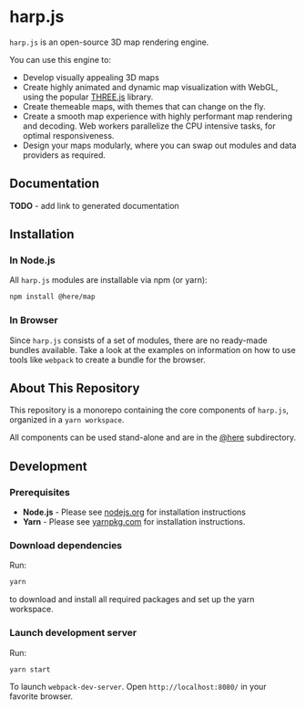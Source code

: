 # harp.js

`harp.js` is an open-source 3D map rendering engine.

You can use this engine to:

  * Develop visually appealing 3D maps
  * Create highly animated and dynamic map visualization with WebGL, using the popular [THREE.js](https://threejs.org/) library.
  * Create themeable maps, with themes that can change on the fly.
  * Create a smooth map experience with highly performant map rendering and decoding. Web workers parallelize the CPU intensive tasks, for optimal responsiveness.
  * Design your maps modularly, where you can swap out modules and data providers as required.

## Documentation

**TODO** - add link to generated documentation

## Installation

### In Node.js

All `harp.js` modules are installable via npm (or yarn):

```sh
npm install @here/map
```

### In Browser

Since `harp.js` consists of a set of modules, there are no ready-made bundles available. Take a look at the examples on information on how to use tools like `webpack` to create a bundle for the browser.

## About This Repository

This repository is a monorepo containing the core components of `harp.js`,
organized in a `yarn workspace`.

All components can be used stand-alone and are in the [@here](@here) subdirectory.

## Development

### Prerequisites

* __Node.js__ - Please see [nodejs.org](https://nodejs.org/) for installation instructions
* __Yarn__ -  Please see [yarnpkg.com](https://yarnpkg.com/en/) for installation instructions.

### Download dependencies

Run:

```sh
yarn
```

to download and install all required packages and set up the yarn workspace.

### Launch development server

Run:

```
yarn start
```

To launch `webpack-dev-server`. Open `http://localhost:8080/` in your favorite browser.
